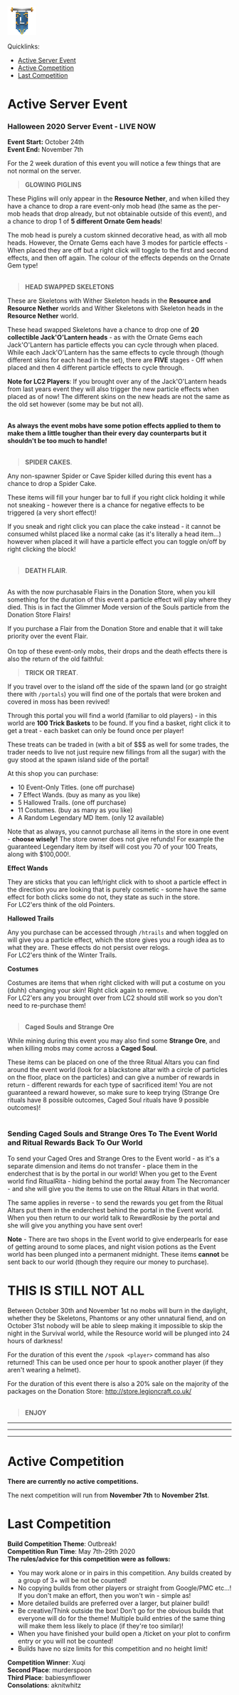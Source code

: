 ![ribbon](images/L-ribbon.png) 

Quicklinks:
- [Active Server Event](#active-server-event)
- [Active Competition](#active-competition)
- [Last Competition](#last-competition)

# Active Server Event

### **Halloween 2020 Server Event - LIVE NOW**

**Event Start:** October 24th<br>
**Event End:** November 7th

For the 2 week duration of this event you will notice a few things that are not normal on the server.
<br>

> __GLOWING PIGLINS__

These Piglins will only appear in the **Resource Nether**, and when killed they have a chance to drop a rare event-only mob head (the same as the per-mob heads that drop already, but not obtainable outside of this event), and a chance to drop 1 of __5 different Ornate Gem heads__!

The mob head is purely a custom skinned decorative head, as with all mob heads. 
However, the Ornate Gems each have 3 modes for particle effects - When placed they are off but a right click will toggle to the first and second effects, and then off again. The colour of the effects depends on the Ornate Gem type!
<br>
<br>

> __HEAD SWAPPED SKELETONS__

These are Skeletons with Wither Skeleton heads in the **Resource and Resource Nether** worlds and Wither Skeletons with Skeleton heads in the **Resource Nether** world.

These head swapped Skeletons have a chance to drop one of __20 collectible Jack'O'Lantern heads__ - as with the Ornate Gems each Jack'O'Lantern has particle effects you can cycle through when placed. While each Jack'O'Lantern has the same effects to cycle through (though different skins for each head in the set), there are **FIVE** stages - Off when placed and then 4 different particle effects to cycle through.

**Note for LC2 Players**:
If you brought over any of the Jack'O'Lantern heads from last years event they will also trigger the new particle effects when placed as of now! The different skins on the new heads are not the same as the old set however (some may be but not all).
<br>
<br>

**As always the event mobs have some potion effects applied to them to make them a little tougher than their every day counterparts but it shouldn't be too much to handle!**
<br>
<br>

> **SPIDER CAKES**.

Any non-spawner Spider or Cave Spider killed during this event has a chance to drop a Spider Cake.

These items will fill your hunger bar to full if you right click holding it while not sneaking - however there is a chance for negative effects to be triggered (a very short effect)!

If you sneak and right click you can place the cake instead - it cannot be consumed whilst placed like a normal cake (as it's literally a head item...) however when placed it will have a particle effect you can toggle on/off by right clicking the block!
<br>
<br>

> **DEATH FLAIR**.
<br>
As with the now purchasable Flairs in the Donation Store, when you kill something for the duration of this event a particle effect will play where they died. This is in fact the Glimmer Mode version of the Souls particle from the Donation Store Flairs!

If you purchase a Flair from the Donation Store and enable that it will take priority over the event Flair.
<br>
<br>
On top of these event-only mobs, their drops and the death effects there is also the return of the old faithful:
<br>

> **TRICK OR TREAT**.

If you travel over to the island off the side of the spawn land (or go straight there with `/portals`) you will find one of the portals that were broken and covered in moss has been revived! 

Through this portal you will find a world (familiar to old players) - in this world are **100 Trick Baskets** to be found.
If you find a basket, right click it to get a treat - each basket can only be found once per player! 

These treats can be traded in (with a bit of $$$ as well for some trades, the trader needs to live not just require new fillings from all the sugar) with the guy stood at the spawn island side of the portal!

At this shop you can purchase:<br>
- 10 Event-Only Titles. (one off purchase)<br>
- 7 Effect Wands. (buy as many as you like)<br>
- 5 Hallowed Trails. (one off purchase)<br>
- 11 Costumes. (buy as many as you like)<br>
- A Random Legendary MD Item. (only 12 available)

Note that as always, you cannot purchase all items in the store in one event - **choose wisely!** The store owner does not give refunds! For example the guaranteed Legendary item by itself will cost you 70 of your 100 Treats, along with $100,000!.
<br>

__Effect Wands__

They are sticks that you can left/right click with to shoot a particle effect in the direction you are looking that is purely cosmetic - some have the same effect for both clicks some do not, they state as such in the store.<br>
For LC2'ers think of the old Pointers.

__Hallowed Trails__

Any you purchase can be accessed through `/htrails` and when toggled on will give you a particle effect, which the store gives you a rough idea as to what they are. These effects do not persist over relogs.<br>
For LC2'ers think of the Winter Trails.

__Costumes__

Costumes are items that when right clicked with will put a costume on you (duhh) changing your skin! Right click again to remove.<br>
For LC2'ers any you brought over from LC2 should still work so you don't need to re-purchase them!
<br>
<br>

> **Caged Souls and Strange Ore**

While mining during this event you may also find some __Strange Ore__, and when killing mobs may come across a __Caged Soul__.

These items can be placed on one of the three Ritual Altars you can find around the event world (look for a blackstone altar with a circle of particles on the floor, place on the particles) and can give a number of rewards in return - different rewards for each type of sacrificed item! You are not guaranteed a reward however, so make sure to keep trying (Strange Ore rituals have 8 possible outcomes, Caged Soul rituals have 9 possible outcomes)!
<br>
<br>

### Sending Caged Souls and Strange Ores To The Event World and Ritual Rewards Back To Our World

To send your Caged Ores and Strange Ores to the Event world - as it's a separate dimension and items do not transfer - place them in the enderchest that is by the portal in our world!
When you get to the Event world find RitualRita - hiding behind the portal away from The Necromancer - and she will give you the items to use on the Ritual Altars in that world.

The same applies in reverse - to send the rewards you get from the Ritual Altars put them in the enderchest behind the portal in the Event world. 
When you then return to our world talk to RewardRosie by the portal and she will give you anything you have sent over!

**Note** - There are two shops in the Event world to give enderpearls for ease of getting around to some places, and night vision potions as the Event world has been plunged into a permanent midnight. These items **cannot** be sent back to our world (though they require our money to purchase).

# THIS IS  STILL NOT ALL

Between October 30th and November 1st no mobs will burn in the daylight, whether they be Skeletons, Phantoms or any other unnatural fiend, and on October 31st nobody will be able to sleep making it impossible to skip the night in the Survival world, while the Resource world will be plunged into 24 hours of darkness!

For the duration of this event the `/spook <player>` command has also returned! This can be used once per hour to spook another player (if they aren't wearing a helmet).

For the duration of this event there is also a 20% sale on the majority of the packages on the Donation Store: <http://store.legioncraft.co.uk/>
<br>
<br>

> __**ENJOY**__

---
---
---

# Active Competition

**There are currently no active competitions.**

The next competition will run from **November 7th** to **November 21st**.


# Last Competition

**Build Competition Theme**: Outbreak!<br>
**Competition Run Time**: May 7th-29th 2020<br>
**The rules/advice for this competition were as follows:**<br>
- You may work alone or in pairs in this competition. Any builds created by a group of 3+ will be not be counted!
- No copying builds from other players or straight from Google/PMC etc...! If you don't make an effort, then you won't win - simple as!
- More detailed builds are preferred over a larger, but plainer build!
- Be creative/Think outside the box! Don't go for the obvious builds that everyone will do for the theme! Multiple build entries of the same thing will make them less likely to place (if they're too similar)!
- When you have finished your build open a /ticket on your plot to confirm entry or you will not be counted!
- Builds have no size limits for this competition and no height limit!

**Competition Winner**: Xuqi<br>
**Second Place**: murderspoon<br>
**Third Place**: babiesynflower<br>
**Consolations**: aknitwhitz
